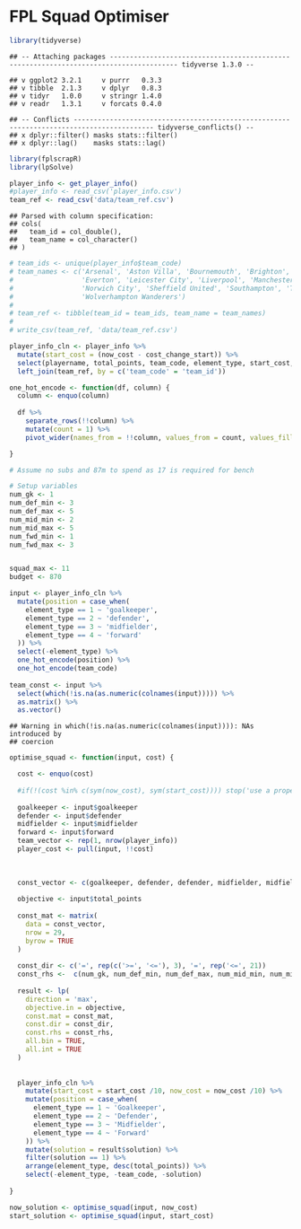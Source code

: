 FPL Squad Optimiser
================

``` r
library(tidyverse)
```

    ## -- Attaching packages --------------------------------------------------------------------------------------- tidyverse 1.3.0 --

    ## v ggplot2 3.2.1     v purrr   0.3.3
    ## v tibble  2.1.3     v dplyr   0.8.3
    ## v tidyr   1.0.0     v stringr 1.4.0
    ## v readr   1.3.1     v forcats 0.4.0

    ## -- Conflicts ------------------------------------------------------------------------------------------ tidyverse_conflicts() --
    ## x dplyr::filter() masks stats::filter()
    ## x dplyr::lag()    masks stats::lag()

``` r
library(fplscrapR)
library(lpSolve)
```

``` r
player_info <- get_player_info()
#player_info <- read_csv('player_info.csv')
team_ref <- read_csv('data/team_ref.csv')
```

    ## Parsed with column specification:
    ## cols(
    ##   team_id = col_double(),
    ##   team_name = col_character()
    ## )

``` r
# team_ids <- unique(player_info$team_code)
# team_names <- c('Arsenal', 'Aston Villa', 'Bournemouth', 'Brighton', 'Burnley', 'Chelsea', 'Crystal Palace',
#                 'Everton', 'Leicester City', 'Liverpool', 'Manchester United', 'Manchester City', 'Newcastle United',
#                 'Norwich City', 'Sheffield United', 'Southampton', 'Tottenham Hotspur', 'Watford', 'West Ham United',
#                 'Wolverhampton Wanderers')
# 
# team_ref <- tibble(team_id = team_ids, team_name = team_names)
# 
# write_csv(team_ref, 'data/team_ref.csv')
```

``` r
player_info_cln <- player_info %>% 
  mutate(start_cost = (now_cost - cost_change_start)) %>% 
  select(playername, total_points, team_code, element_type, start_cost, now_cost) %>% 
  left_join(team_ref, by = c('team_code' = 'team_id'))

one_hot_encode <- function(df, column) {
  column <- enquo(column)
  
  df %>% 
    separate_rows(!!column) %>% 
    mutate(count = 1) %>% 
    pivot_wider(names_from = !!column, values_from = count, values_fill = list(count = 0))

}
```

``` r
# Assume no subs and 87m to spend as 17 is required for bench

# Setup variables
num_gk <- 1
num_def_min <- 3
num_def_max <- 5
num_mid_min <- 2
num_mid_max <- 5
num_fwd_min <- 1
num_fwd_max <- 3


squad_max <- 11
budget <- 870
```

``` r
input <- player_info_cln %>% 
  mutate(position = case_when(
    element_type == 1 ~ 'goalkeeper',
    element_type == 2 ~ 'defender',
    element_type == 3 ~ 'midfielder',
    element_type == 4 ~ 'forward'
  )) %>% 
  select(-element_type) %>% 
  one_hot_encode(position) %>% 
  one_hot_encode(team_code)
  
team_const <- input %>% 
  select(which(!is.na(as.numeric(colnames(input))))) %>% 
  as.matrix() %>% 
  as.vector()
```

    ## Warning in which(!is.na(as.numeric(colnames(input)))): NAs introduced by
    ## coercion

``` r
optimise_squad <- function(input, cost) {

  cost <- enquo(cost)
  
  #if(!(cost %in% c(sym(now_cost), sym(start_cost)))) stop('use a proper cost variable')
  
  goalkeeper <- input$goalkeeper
  defender <- input$defender
  midfielder <- input$midfielder
  forward <- input$forward
  team_vector <- rep(1, nrow(player_info))
  player_cost <- pull(input, !!cost)
  
  
  
  const_vector <- c(goalkeeper, defender, defender, midfielder, midfielder, forward, forward, team_vector, player_cost, team_const)
  
  objective <- input$total_points
  
  const_mat <- matrix(
    data = const_vector,
    nrow = 29,
    byrow = TRUE
  )
  
  const_dir <- c('=', rep(c('>=', '<='), 3), '=', rep('<=', 21))
  const_rhs <-  c(num_gk, num_def_min, num_def_max, num_mid_min, num_mid_max, num_fwd_min, num_fwd_max, squad_max, budget, rep(3, 20))
  
  result <- lp(
    direction = 'max', 
    objective.in = objective,
    const.mat = const_mat,
    const.dir = const_dir,
    const.rhs = const_rhs,
    all.bin = TRUE,
    all.int = TRUE
  )
  
  
  player_info_cln %>% 
    mutate(start_cost = start_cost /10, now_cost = now_cost /10) %>% 
    mutate(position = case_when(
      element_type == 1 ~ 'Goalkeeper',
      element_type == 2 ~ 'Defender',
      element_type == 3 ~ 'Midfielder',
      element_type == 4 ~ 'Forward'
    )) %>% 
    mutate(solution = result$solution) %>% 
    filter(solution == 1) %>% 
    arrange(element_type, desc(total_points)) %>% 
    select(-element_type, -team_code, -solution)
  
}
```

``` r
now_solution <- optimise_squad(input, now_cost)
start_solution <- optimise_squad(input, start_cost) 
```
